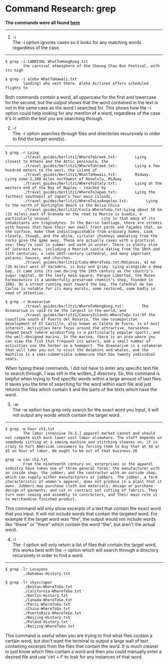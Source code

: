 # Command Research: grep
**The commands were all found [here](https://www.geeksforgeeks.org/grep-command-in-unixlinux/)**

---

1. -i  
The -i option ignores cases so it looks for any matching words regardless of the case.
---
```console
$ grep -i CARNIVAL WhatToHongKong.txt
        the carnival atmosphere of the Cheung Chau Bun Festival, with its high
```
```console
$ grep -i aloha WhatToHawaii.txt
        landing) who nest there. Aloha Airlines offers scheduled flights to
```  
Both commands contain a word, all uppercase for the first and lowercase for the second, but the output shows that the word contained in the text is not in the same case as the word I searched for. This shows how the -i option could help looking for any mention of a word, regardless of the case it's in within the text you are searching through.

2. -r  
The -r option searches through files and directories recursively in order to find the target word(s).
---
```console
$ grep -r Lying
        ./travel_guides/berlitz1/WhereToGreek.txt:        Lying closest to Athens and the Attic peninsula, the
        ./travel_guides/berlitz1/WhereToGreek.txt:        Lying a few hundred meters to the west, the island of
        ./travel_guides/berlitz1/WhatToHawaii.txt:        Midway. Lying some 1,100 miles northwest of Honolulu, Midway
        ./travel_guides/berlitz1/WhereToItaly.txt:        Lying at the western end of the Bay of Naples — reached by
        ./travel_guides/berlitz1/WhereToJapan.txt:        Lying the farthest southwest of Japan’s four main islands,
        ./travel_guides/berlitz1/WhereToLosAngeles.txt:        Lying to the north of Huntington Beach is the Bolsa Chica
        ./travel_guides/berlitz2/Costa-WhereToGo.txt:Lying about 50 km (32 miles) east of Granada on the road to Murcia is Guadix, a particularly unusual                       city in that many of its inhabitants are troglodytes. In the Barrio Santiago, there are streets with houses that have their own small front yards and façades that, on the surface, make them indistinguishable from ordinary homes. Look closely, though, and the white, circular chimneys emanating from the rocks give the game away. These are actually caves with a practical use: they’re cool in summer and warm in winter. There is plenty else of interest here, including a Moorish castle dating from the 10th and 11th centuries, a late 16th-century cathedral, and many important palaces, houses, and churches.
        ./travel_guides/berlitz2/Cuba-WhereToGo.txt:Matanzas, 42 km (26 miles) west of Varadero, is busy and grimy. Lying alongside a deep bay, it came into its own during the 19th century as the country’s sugar capital. On the leafy main square, Parque Libertad, the Museo Farmacéutico is a wonderfully preserved chemist’s shop, founded in 1882. On a street running east toward the bay, the Catedral de San Carlos is notable for its many murals, some restored, some badly in need of attention.
```
```console
$ grep -r Oceanarium
        ./travel_guides/berlitz1/WhereToHongKong.txt:        The Oceanarium is said to be the largest in the world, and
        ./travel_guides/berlitz2/CanaryIslands-WhereToGo.txt:Of the coastline south of Puerto del Rosario, the new cosmopolitan development of El Castillo, also known as Caleta de Fuste, is of most interest. Activities here focus around the attractive, horseshoe-shaped beach (where windsurfing is a particularly popular sport), and the well-designed marina. In the marina, there is an area where you can view the fish that frequent its waters, and a small number of activities use the harbor as a homeport. The Oceanarium is a catamaran that will take you out to visit the dolphins and whales, and the Nautilus is a semi-submersible submarine that has twenty individual seats.
```
When typing these commands, I did not have to enter any specific text file to search through, I was still in the written_2 directory. So, this command is helpful when trying to find specific words within a large amount of text files. It saves you the time of searching for the word within each file and just returns the files which contain it and the parts of the texts which have the word.

3. -w  
The -w option has grep only search for the exact word you input, it will not output any words which contain the target word.
---
```console
$ grep -w hour ch1.txt 
        The labor intensive [U.S.] apparel market cannot and should not compete with much lower cost labor elsewhere. The stuff depends on somebody sitting at a sewing machine and stitching sleeves on; it is crazy to hurt American consumers by forcing them to buy that at $4 or $5 an hour of labor. We ought to be out of that business.26
```
```console
grep -w can ch2.txt
        From the nineteenth century on, enterprises in the apparel industry have taken one of three general forms: the manufacturer with an inside shop; the jobber; and the contractor with an outside shop, which can supply either manufacturers or jobbers. The jobber, a form characteristic of women’s apparel, does not produce in a plant that it owns. Jobbers may purchase cloth and materials; design or purchase design of garments; and cut or contract out cutting of fabrics. They turn over sewing and assembly to contractors, and their main role is to merchandise finished product.
```
This command will only show excerpts of a text that contain the exact word that you input. It will not include words that contain the targeted word. For example if the target word was "the", the output would not include words like "these" or "there" which contain the word "the", but aren't the actual word.

4. -l  
The -l option will only return a list of files that contain the target word, this works best with the -r option which will search through a directory recursively in order to find a word.
---
```console
$ grep -lr Lucayans
        ./Bahamas-History.txt
```
```console
$ grep -lr skyscraper
        ./Boston-WhereToGo.txt
        ./California-WhereToGo.txt
        ./Berlin-History.txt
        ./Canada-WhereToGo.txt
        ./Paris-WhereToGo.txt
        ./China-WhereToGo.txt
        ./PuertoRico-WhereToGo.txt
        ./Beijing-History.txt
        ./Poland-History.txt
        ./Beijing-WhereToGo.txt
```
This command is useful when you are trying to find what files contain a certain word, but don't want the terminal to output a large wall of text containing excerpts from the files that contain the word. It is much cleaner to just know which files contain a word and then you could manually enter a desired file and use 'ctrl + f' to look for any instances of that word.

